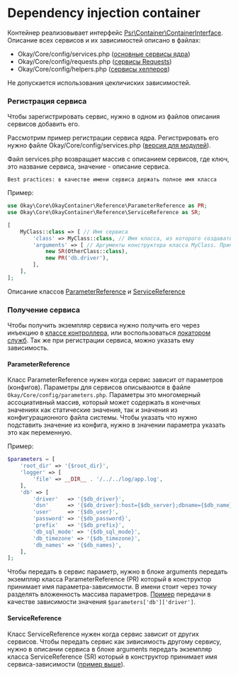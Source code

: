 # Dependency injection container

Контейнер реализовывает интерфейс [Psr\Container\ContainerInterface](https://www.php-fig.org/psr/psr-11/).
Описание всех сервисов и их зависимостей описано в файлах:
+ Okay/Core/config/services.php ([основные сервисы ядра](./core/README.md))
+ Okay/Core/config/requests.php ([сервисы Requests](./requests.md))
+ Okay/Core/config/helpers.php ([сервисы хелперов](./helpers.md))

Не допускается использования цекличиских зависимостей.

### Регистрация сервиса <a name="serviceRegister"></a>
Чтобы зарегистрировать сервис, нужно в одном из файлов описания сервисов добавить его.

Рассмотрим пример регистрации сервиса ядра. Регистрировать его нужно файле Okay/Core/config/services.php
([версия для модулей](./modules/README.md#Initservices)).

Файл services.php возвращает массив с описанием сервисов, где ключ, это название сервиса, значение - описание сервиса.

`Best practices: в качестве имени сервиса держать полное имя класса`

Пример:
```php
use Okay\Core\OkayContainer\Reference\ParameterReference as PR;
use Okay\Core\OkayContainer\Reference\ServiceReference as SR;

[
    MyClass::class => [ // Имя сервиса
        'class' => MyClass::class, // Имя класса, из которого создавать экземпляр сервиса
        'arguments' => [ // Аргументы конструктора класса MyClass. Принимать в порядке, как здесь передаём
            new SR(OtherClass::class),
            new PR('db.driver'),
        ],
    ],
];
```
Описание классов [ParameterReference](#ParameterReference) и [ServiceReference](#ServiceReference)

### Получение сервиса

Чтобы получить экземпляр сервиса нужно получить его через инъекцию в [классе контроллера](./controllers.md),
или воспользоваться [локатором служб](./service_locator.md). Так же при регистрации сервиса, можно указать ему 
зависимость.

#### <a name="ParameterReference"></a> ParameterReference

Класс ParameterReference нужен когда сервис зависит от параметров (конфигов).
Параметры для сервисов описываются в файле `Okay/Core/config/parameters.php`.
Параметры это многомерный ассоциативный массив, который может содержать в конечных значениях как статические значения,
так и значения из конфигурационного файла системы. Чтобы указать что нужно подставить значение из конфига,
нужно в значении параметра указать это как переменную.

Пример:
```php
$parameters = [
    'root_dir' => '{$root_dir}',
    'logger' => [
        'file' => __DIR__ . '/../../log/app.log',
    ],
    'db' => [
        'driver'   => '{$db_driver}',
        'dsn'      => '{$db_driver}:host={$db_server};dbname={$db_name};charset={$db_charset}',
        'user'     => '{$db_user}',
        'password' => '{$db_password}',
        'prefix'   => '{$db_prefix}',
        'db_sql_mode' => '{$db_sql_mode}',
        'db_timezone' => '{$db_timezone}',
        'db_names' => '{$db_names}',
    ],
];
```

Чтобы передать в сервис параметр, нужно в блоке arguments передать экземпляр класса ParameterReference (PR) 
который в конструктор принимает имя параметра-зависимости. В имени стоит через точку разделять вложенность массива
параметров. [Пример](#serviceRegister) передачи в качестве зависимости значения `$parameters['db']['driver']`.

#### <a name="ServiceReference"></a> ServiceReference

Класс ServiceReference нужен когда сервис зависит от других сервисов.
Чтобы передать сервис как зивисимость другому сервису, нужно в описании сервиса в блоке arguments передать
экземпляр класса ServiceReference (SR) который в конструктор принимает имя сервиса-зависимости 
([пример выше](#serviceRegister)).